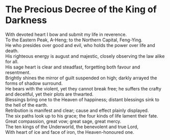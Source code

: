 # The Precious Decree of the King of Darkness

With devoted heart I bow and submit my life in reverence.  
To the Eastern Peak, A-Heng; to the Northern Capital, Feng-Ying.  
He who presides over good and evil, who holds the power over life and death.  
His righteous energy is august and majestic, closely observing the law alike for all.  
His sage heart is clear and steadfast, forgetting both favour and resentment.  
Brightly shines the mirror of guilt suspended on high; darkly arrayed the forms of shadow surround.  
He bears with the violent, yet they cannot break free; he suffers the crafty and deceitful, yet their plots are thwarted.  
Blessings bring one to the Heaven of happiness; distant blessings sink to the hell of the earth.  
Retribution is manifest and clear; cause and effect plainly displayed.  
The six paths look up to his grace; the four kinds of life lament their fate.  
Great compassion, great vow; great sage, great mercy.  
The ten kings of the Underworld, the benevolent and true Lord,  
With heart of ice and face of iron, the Heaven-honoured one.
